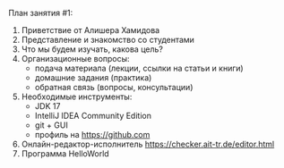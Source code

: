 План занятия #1:
1. Приветствие от Алишера Хамидова
2. Представление и знакомство со студентами
3. Что мы будем изучать, какова цель?
4. Организационные вопросы:
   - подача материала (лекции, ссылки на статьи и книги)
   - домашние задания (практика)
   - обратная связь (вопросы, консультации)
5. Необходимые инструменты:
   - JDK 17
   - IntelliJ IDEA Community Edition
   - git + GUI
   - профиль на https://github.com
6. Онлайн-редактор-исполнитель https://checker.ait-tr.de/editor.html
7. Программа HelloWorld